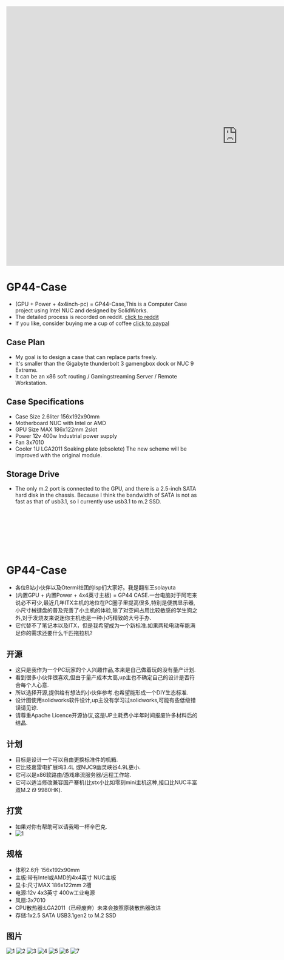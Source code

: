 <iframe width="1217" height="685" src="https://www.youtube.com/embed/96lQVkUwZIs" title="YouTube video player" frameborder="0" allow="accelerometer; autoplay; clipboard-write; encrypted-media; gyroscope; picture-in-picture" allowfullscreen></iframe>

# GP44-Case
* (GPU + Power + 4x4inch-pc) = GP44-Case,This is a Computer Case project using Intel NUC and designed by SolidWorks.
* The detailed process is recorded on reddit. [click to reddit](https://www.reddit.com/r/intelnuc/comments/je420p/nuc_gpu_power_my_case/)
* If you like, consider buying me a cup of coffee [click to paypal](http://paypal.me/solayuta)

## Case Plan
* My goal is to design a case that can replace parts freely.
* It's smaller than the Gigabyte thunderbolt 3 gamengbox dock or NUC 9 Extreme.
* It can be an x86 soft routing / Gamingstreaming Server / Remote Workstation.

## Case Specifications
* Case Size 2.6liter 156x192x90mm
* Motherboard NUC with Intel or AMD
* GPU Size MAX 186x122mm 2slot
* Power 12v 400w Industrial power supply
* Fan 3x7010
* Cooler 1U LGA2011 Soaking plate (obsolete) The new scheme will be improved with the original module.

## Storage Drive
* The only m.2 port is connected to the GPU, and there is a 2.5-inch SATA hard disk in the chassis. Because I think the bandwidth of SATA is not as fast as that of usb3.1, so I currently use usb3.1 to m.2 SSD.

<br/>
<br/>
<br/>
<br/>
<br/>
<br/>

# GP44-Case
* 各位B站小伙伴以及Otermi社团的lsp们大家好。我是翻车王solayuta 
* (内置GPU + 内置Power + 4x4英寸主板) = GP44 CASE.一台电脑对于阿宅来说必不可少,最近几年ITX主机的地位在PC圈子里提高很多,特别是便携显示器,小尺寸械键盘的普及完善了小主机的体验,除了对空间占用比较敏感的学生狗之外,对于发烧友来说迷你主机也是一种小巧精致的大号手办.
* 它代替不了笔记本以及ITX，但是我希望成为一个新标准.如果两轮电动车能满足你的需求还要什么千匹拖拉机?

## 开源
* 这只是我作为一个PC玩家的个人兴趣作品,本来是自己做着玩的没有量产计划.
* 看到很多小伙伴很喜欢,但由于量产成本太高,up主也不确定自己的设计是否符合每个人心意.
* 所以选择开源,提供给有想法的小伙伴参考.也希望能形成一个DIY生态标准.
* 设计图使用solidworks软件设计,up主没有学习过solidworks,可能有些低级错误请见谅.
* 请尊重Apache Licence开源协议,这是UP主耗费小半年时间报废许多材料后的结晶.

## 计划
* 目标是设计一个可以自由更换标准件的机箱.
* 它比技嘉雷电扩展坞3.4L 或NUC9幽灵峡谷4.9L更小.
* 它可以是x86软路由/游戏串流服务器/远程工作站.
* 它可以适当修改兼容国产寨机(比stx小比如零刻mini主机这种,接口比NUC丰富 双M.2 i9 9980HK).

## 打赏
* 如果对你有帮助可以请我喝一杯辛巴克.
* ![1](Screenshots/pay.png)

## 规格
* 体积2.6升 156x192x90mm
* 主板:带有Intel或AMD的4x4英寸 NUC主板
* 显卡:尺寸MAX 186x122mm 2槽
* 电源:12v 4x3英寸 400w工业电源
* 风扇:3x7010
* CPU散热器:LGA2011（已经废弃）未来会按照原装散热器改进
* 存储:1x2.5 SATA USB3.1gen2 to M.2 SSD


## 图片
![1](Screenshots/main1.png)
![2](Screenshots/main2.png)
![3](Screenshots/main3.png)
![4](Screenshots/main4.png)
![5](Screenshots/main5.png)
![6](Screenshots/main6.jpg)
![7](Screenshots/main7.jpg)

